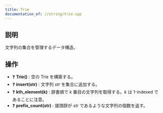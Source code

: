 ```yaml
---
title: Trie
documentation_of: //string/trie.cpp
---
```


## 説明
文字列の集合を管理するデータ構造。

## 操作
- :question: **Trie()** : 空の Trie を構築する。
- :question: **insert(str)** : 文字列 $str$ を集合に追加する。
- :question: **kth_element(k)** : 辞書順で $k$ 番目の文字列を取得する。$k$ は 1-indexed であることに注意。
- :question: **prefix_count(str)** : 接頭辞が $str$ であるような文字列の個数を返す。